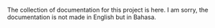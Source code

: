 The collection of documentation for this project is here.
I am sorry, the documentation is not made in English but in Bahasa.
